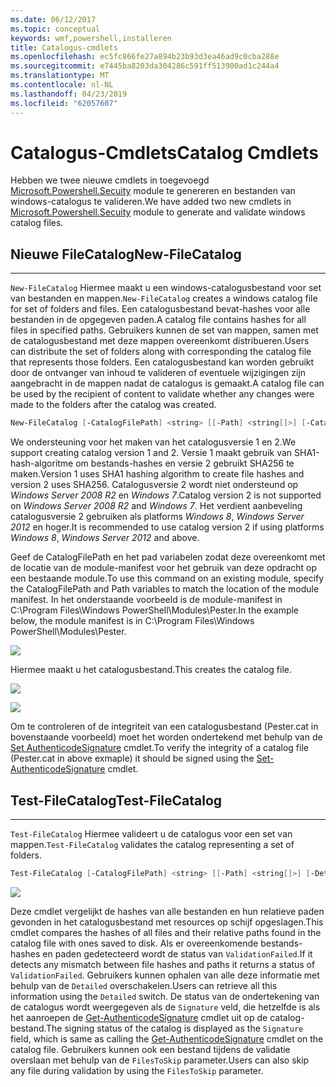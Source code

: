 ```yaml
---
ms.date: 06/12/2017
ms.topic: conceptual
keywords: wmf,powershell,installeren
title: Catalogus-cmdlets
ms.openlocfilehash: ec5fc866fe27a894b23b93d3ea46ad9c0cba288e
ms.sourcegitcommit: e7445ba8203da304286c591ff513900ad1c244a4
ms.translationtype: MT
ms.contentlocale: nl-NL
ms.lasthandoff: 04/23/2019
ms.locfileid: "62057607"
---
```

# <a name="catalog-cmdlets"></a><span data-ttu-id="acb3c-103">Catalogus-Cmdlets</span><span class="sxs-lookup"><span data-stu-id="acb3c-103">Catalog Cmdlets</span></span>

<span data-ttu-id="acb3c-104">Hebben we twee nieuwe cmdlets in toegevoegd [Microsoft.Powershell.Secuity](https://technet.microsoft.com/library/hh847877.aspx) module te genereren en bestanden van windows-catalogus te valideren.</span><span class="sxs-lookup"><span data-stu-id="acb3c-104">We have added two new cmdlets in [Microsoft.Powershell.Secuity](https://technet.microsoft.com/library/hh847877.aspx) module to generate and validate windows catalog files.</span></span>

## <a name="new-filecatalog"></a><span data-ttu-id="acb3c-105">Nieuwe FileCatalog</span><span class="sxs-lookup"><span data-stu-id="acb3c-105">New-FileCatalog</span></span>
--------------------------------

<span data-ttu-id="acb3c-106">`New-FileCatalog` Hiermee maakt u een windows-catalogusbestand voor set van bestanden en mappen.</span><span class="sxs-lookup"><span data-stu-id="acb3c-106">`New-FileCatalog` creates a windows catalog file for set of folders and files.</span></span> <span data-ttu-id="acb3c-107">Een catalogusbestand bevat-hashes voor alle bestanden in de opgegeven paden.</span><span class="sxs-lookup"><span data-stu-id="acb3c-107">A catalog file contains hashes for all files in specified paths.</span></span> <span data-ttu-id="acb3c-108">Gebruikers kunnen de set van mappen, samen met de catalogusbestand met deze mappen overeenkomt distribueren.</span><span class="sxs-lookup"><span data-stu-id="acb3c-108">Users can distribute the set of folders along with corresponding the catalog file that represents those folders.</span></span> <span data-ttu-id="acb3c-109">Een catalogusbestand kan worden gebruikt door de ontvanger van inhoud te valideren of eventuele wijzigingen zijn aangebracht in de mappen nadat de catalogus is gemaakt.</span><span class="sxs-lookup"><span data-stu-id="acb3c-109">A catalog file can be used by the recipient of content to validate whether any changes were made to the folders after the catalog was created.</span></span>

```powershell
New-FileCatalog [-CatalogFilePath] <string> [[-Path] <string[]>] [-CatalogVersion <int>] [-WhatIf] [-Confirm] [<CommonParameters>]
```
<span data-ttu-id="acb3c-110">We ondersteuning voor het maken van het catalogusversie 1 en 2.</span><span class="sxs-lookup"><span data-stu-id="acb3c-110">We support creating catalog version 1 and 2.</span></span> <span data-ttu-id="acb3c-111">Versie 1 maakt gebruik van SHA1-hash-algoritme om bestands-hashes en versie 2 gebruikt SHA256 te maken.</span><span class="sxs-lookup"><span data-stu-id="acb3c-111">Version 1 uses SHA1 hashing algorithm to create file hashes and version 2 uses SHA256.</span></span> <span data-ttu-id="acb3c-112">Catalogusversie 2 wordt niet ondersteund op *Windows Server 2008 R2* en *Windows 7*.</span><span class="sxs-lookup"><span data-stu-id="acb3c-112">Catalog version 2 is not supported on *Windows Server 2008 R2* and *Windows 7*.</span></span> <span data-ttu-id="acb3c-113">Het verdient aanbeveling catalogusversie 2 gebruiken als platforms *Windows 8*, *Windows Server 2012* en hoger.</span><span class="sxs-lookup"><span data-stu-id="acb3c-113">It is recommended to use catalog version 2 if using platforms *Windows 8*, *Windows Server 2012* and above.</span></span>

<span data-ttu-id="acb3c-114">Geef de CatalogFilePath en het pad variabelen zodat deze overeenkomt met de locatie van de module-manifest voor het gebruik van deze opdracht op een bestaande module.</span><span class="sxs-lookup"><span data-stu-id="acb3c-114">To use this command on an existing module, specify the CatalogFilePath and Path variables to match the location of the module manifest.</span></span> <span data-ttu-id="acb3c-115">In het onderstaande voorbeeld is de module-manifest in C:\Program Files\Windows PowerShell\Modules\Pester.</span><span class="sxs-lookup"><span data-stu-id="acb3c-115">In the example below, the module manifest is in C:\Program Files\Windows PowerShell\Modules\Pester.</span></span>

![](../images/NewFileCatalog.jpg)

<span data-ttu-id="acb3c-116">Hiermee maakt u het catalogusbestand.</span><span class="sxs-lookup"><span data-stu-id="acb3c-116">This creates the catalog file.</span></span>

![](../images/CatalogFile1.jpg)

![](../images/CatalogFile2.jpg)

<span data-ttu-id="acb3c-117">Om te controleren of de integriteit van een catalogusbestand (Pester.cat in bovenstaande voorbeeld) moet het worden ondertekend met behulp van de [Set AuthenticodeSignature](https://technet.microsoft.com/library/hh849819.aspx) cmdlet.</span><span class="sxs-lookup"><span data-stu-id="acb3c-117">To verify the integrity of a catalog file (Pester.cat in above exmaple) it should be signed using the [Set-AuthenticodeSignature](https://technet.microsoft.com/library/hh849819.aspx) cmdlet.</span></span>


## <a name="test-filecatalog"></a><span data-ttu-id="acb3c-118">Test-FileCatalog</span><span class="sxs-lookup"><span data-stu-id="acb3c-118">Test-FileCatalog</span></span>
--------------------------------

<span data-ttu-id="acb3c-119">`Test-FileCatalog` Hiermee valideert u de catalogus voor een set van mappen.</span><span class="sxs-lookup"><span data-stu-id="acb3c-119">`Test-FileCatalog` validates the catalog representing a set of folders.</span></span>

```powershell
Test-FileCatalog [-CatalogFilePath] <string> [[-Path] <string[]>] [-Detailed] [-FilesToSkip <string[]>] [-WhatIf] [-Confirm] [<CommonParameters>]
```

![](../images/TestFileCatalog.jpg)

<span data-ttu-id="acb3c-120">Deze cmdlet vergelijkt de hashes van alle bestanden en hun relatieve paden gevonden in het catalogusbestand met resources op schijf opgeslagen.</span><span class="sxs-lookup"><span data-stu-id="acb3c-120">This cmdlet compares the hashes of all files and their relative paths found in the catalog file with ones saved to disk.</span></span> <span data-ttu-id="acb3c-121">Als er overeenkomende bestands-hashes en paden gedetecteerd wordt de status van `ValidationFailed`.</span><span class="sxs-lookup"><span data-stu-id="acb3c-121">If it detects any mismatch between file hashes and paths it returns a status of `ValidationFailed`.</span></span>
<span data-ttu-id="acb3c-122">Gebruikers kunnen ophalen van alle deze informatie met behulp van de `Detailed` overschakelen.</span><span class="sxs-lookup"><span data-stu-id="acb3c-122">Users can retrieve all this information using the `Detailed` switch.</span></span> <span data-ttu-id="acb3c-123">De status van de ondertekening van de catalogus wordt weergegeven als de `Signature` veld, die hetzelfde is als het aanroepen de [Get-AuthenticodeSignature](https://technet.microsoft.com/library/hh849805.aspx) cmdlet uit op de catalog-bestand.</span><span class="sxs-lookup"><span data-stu-id="acb3c-123">The signing status of the catalog is displayed as the `Signature` field, which is same as calling the [Get-AuthenticodeSignature](https://technet.microsoft.com/library/hh849805.aspx) cmdlet on the catalog file.</span></span>
<span data-ttu-id="acb3c-124">Gebruikers kunnen ook een bestand tijdens de validatie overslaan met behulp van de `FilesToSkip` parameter.</span><span class="sxs-lookup"><span data-stu-id="acb3c-124">Users can also skip any file during validation by using the `FilesToSkip` parameter.</span></span>

